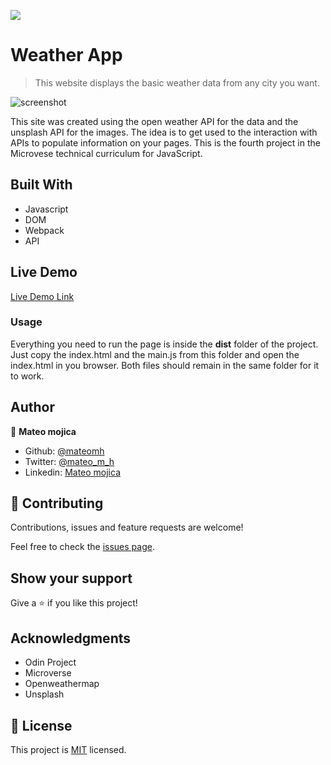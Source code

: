 ![](https://img.shields.io/badge/Microverse-blueviolet)

# Weather App

> This website displays the basic weather data from any city you want.

![screenshot](https://i.pinimg.com/originals/e8/9b/f6/e89bf6cf6cad8ca28985a98e0a59f5df.gif)

This site was created using the open weather API for the data and the unsplash API for the images. The idea is to get used to the interaction with APIs to populate information on your pages. This is the fourth project in the Microvese technical curriculum for JavaScript.

## Built With

- Javascript
- DOM
- Webpack
- API

## Live Demo

[Live Demo Link](https://raw.githack.com/mateomh/JS-weather-app/weather-app/dist/index.html)


### Usage

Everything you need to run the page is inside the **dist** folder of the project. Just copy the index.html and the main.js from this folder and open the index.html in you browser. Both files should remain in the same folder for it to work.

## Author

👤 **Mateo mojica**

- Github: [@mateomh](https://github.com/mateomh)
- Twitter: [@mateo_m_h](https://twitter.com/mateo_m_h)
- Linkedin: [Mateo mojica](https://linkedin.com/mateo_mojica_hernandez)


## 🤝 Contributing

Contributions, issues and feature requests are welcome!

Feel free to check the [issues page](issues/).

## Show your support

Give a ⭐️ if you like this project!

## Acknowledgments

- Odin Project
- Microverse
- Openweathermap
- Unsplash

## 📝 License

This project is [MIT](https://opensource.org/licenses/MIT) licensed.

